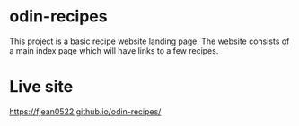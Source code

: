# odin-recipes

This project is a basic recipe website landing page.
The website consists of a main index page which will have links to a few recipes.

# Live site
https://fjean0522.github.io/odin-recipes/
